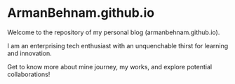 # ArmanBehnam.github.io

Welcome to the repository of my personal blog (armanbehnam.github.io).

I am an enterprising tech enthusiast with an unquenchable thirst for learning and innovation.

Get to know more about mine journey, my works, and explore potential collaborations!
